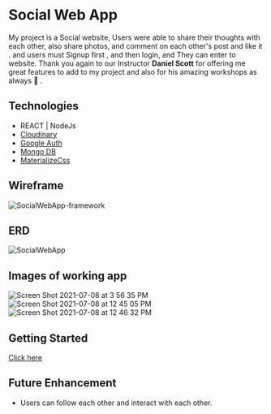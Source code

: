 # Social Web App

My project is a Social website, Users were able to share their thoughts with each other, also share photos, and comment on each other's post and like it . and users must Signup first , and then login, and They can enter to website.
Thank you again to our Instructor <strong>Daniel Scott</strong> for offering me great features to add to my project and also for his amazing workshops as always 💫 .

## Technologies
- REACT | NodeJs
- [Cloudinary](https://cloudinary.com/home-6-4-video-b)
- [Google Auth](https://console.cloud.google.com/home/dashboard)
- [Mongo DB](https://www.mongodb.com/)
- [MaterializeCss](https://materializecss.com)

## Wireframe
![SocialWebApp-framework](https://user-images.githubusercontent.com/83556668/124980806-b01d0d00-dfe9-11eb-8955-fb03c49b9dd6.png)

## ERD
![SocialWebApp](https://user-images.githubusercontent.com/83556668/124980878-c88d2780-dfe9-11eb-9efb-2b192e791787.png)

## Images of working app
![Screen Shot 2021-07-08 at 3 56 35 PM](https://user-images.githubusercontent.com/83556668/125000447-44e13400-e005-11eb-9e06-3e13cef291dd.png)
![Screen Shot 2021-07-08 at 12 45 05 PM](https://user-images.githubusercontent.com/83556668/125000451-4874bb00-e005-11eb-820b-642c4cb3b62b.png)
![Screen Shot 2021-07-08 at 12 46 32 PM](https://user-images.githubusercontent.com/83556668/125000470-53c7e680-e005-11eb-93fb-14e17a7a0e57.png)


## Getting Started
[Click here](https://blissful-gates-bf7d64.netlify.app/login)

## Future Enhancement
- Users can follow each other and interact with each other.



